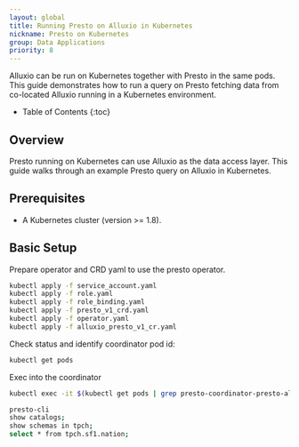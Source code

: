 ```yaml
---
layout: global
title: Running Presto on Alluxio in Kubernetes
nickname: Presto on Kubernetes
group: Data Applications
priority: 8
---
```


Alluxio can be run on Kubernetes together with Presto in the same pods. This guide demonstrates how
to run a query on Presto fetching data from co-located Alluxio running in a Kubernetes environment.

* Table of Contents
{:toc}

## Overview

Presto running on Kubernetes can use Alluxio as the data access layer. This guide walks through an
example Presto query on Alluxio in Kubernetes.

## Prerequisites

- A Kubernetes cluster (version >= 1.8).

## Basic Setup

Prepare operator and CRD yaml to use the presto operator.

```bash
kubectl apply -f service_account.yaml
kubectl apply -f role.yaml
kubectl apply -f role_binding.yaml
kubectl apply -f presto_v1_crd.yaml
kubectl apply -f operator.yaml
kubectl apply -f alluxio_presto_v1_cr.yaml
```

Check status and identify coordinator pod id:
```bash
kubectl get pods
```

Exec into the coordinator
```bash
kubectl exec -it $(kubectl get pods | grep presto-coordinator-presto-alluxio | cut -d' ' -f1) /bin/bash
```

```bash
presto-cli
show catalogs;
show schemas in tpch;
select * from tpch.sf1.nation;
```